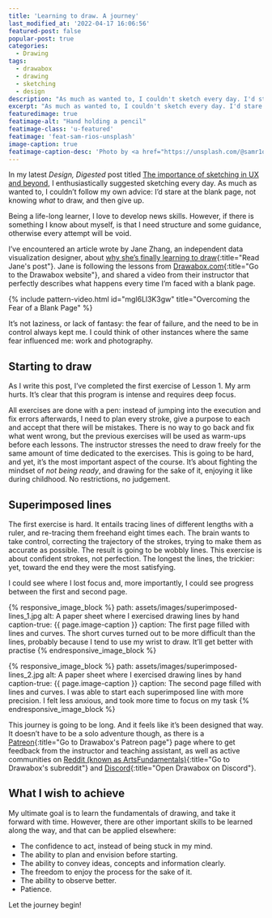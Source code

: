 ```yaml
---
title: 'Learning to draw. A journey'
last_modified_at: '2022-04-17 16:06:56'
featured-post: false
popular-post: true
categories:
  - Drawing
tags:
  - drawabox
  - drawing
  - sketching
  - design
description: "As much as wanted to, I couldn't sketch every day. I'd stare at the blank page, not knowing what to draw, and then give up. So I started a new journey."
excerpt: "As much as wanted to, I couldn't sketch every day. I'd stare at the blank page, not knowing what to draw, and then give up. So I started a new journey."
featuredimage: true
featimage-alt: "Hand holding a pencil"
featimage-class: 'u-featured'
featimage: 'feat-sam-rios-unsplash'
image-caption: true
featimage-caption-desc: 'Photo by <a href="https://unsplash.com/@samr1os_official">Sam Rios</a>'
---
```

In my latest _Design, Digested_ post titled [The importance of sketching in UX and beyond](/design-digested/importance-of-sketching-in-ux/ "Read the post on my website"), I enthusiastically suggested sketching every day. As much as wanted to, I couldn’t follow my own advice: I’d stare at the blank page, not knowing _what_ to draw, and then give up.

Being a life-long learner, I love to develop news skills. However, if there is something I know about myself, is that I need structure and some guidance, otherwise every attempt will be void.

I’ve encountered an article wrote by Jane Zhang, an independent data visualization designer, about [why she’s finally learning to draw](https://janezhang.ca/posts/why-im-learning-to-draw/){:title="Read Jane's post"}. Jane is following the lessons from [Drawabox.com](https://drawabox.com/){:title="Go to the Drawabox website"}, and shared a video from their instructor that perfectly describes what happens every time I’m faced with a blank page.

{% include pattern-video.html id="mgl6Ll3K3gw" title="Overcoming the Fear of a Blank Page" %}

It’s not laziness, or lack of fantasy: the fear of failure, and the need to be in control always kept me. I could think of other instances where the same fear influenced me: work and photography.

## Starting to draw

As I write this post, I’ve completed the first exercise of Lesson 1. My arm hurts. It’s clear that this program is intense and requires deep focus.

All exercises are done with a pen: instead of jumping into the execution and fix errors afterwards, I need to plan every stroke, give a purpose to each and accept that there will be mistakes. There is no way to go back and fix what went wrong, but the previous exercises will be used as warm-ups before each lessons. The instructor stresses the need to draw freely for the same amount of time dedicated to the exercises. This is going to be hard, and yet, it’s the most important aspect of the course. It’s about fighting the mindset of _not being ready_, and drawing for the sake of it, enjoying it like during childhood. No restrictions, no judgement.

## Superimposed lines

The first exercise is hard. It entails tracing lines of different lengths with a ruler, and re-tracing them freehand eight times each. The brain wants to take control, correcting the trajectory of the strokes, trying to make them as accurate as possible. The result is going to be wobbly lines. This exercise is about confident strokes, not perfection. The longest the lines, the trickier: yet, toward the end they were the most satisfying.

I could see where I lost focus and, more importantly, I could see progress between the first and second page.

{% responsive_image_block %}
  path: assets/images/superimposed-lines_1.jpg
  alt: A paper sheet where I exercised drawing lines by hand
  caption-true: {{ page.image-caption }}
  caption: The first page filled with lines and curves. The short curves turned out to be more difficult than the lines, probably because I tend to use my wrist to draw. It’ll get better with practise
{% endresponsive_image_block %}

{% responsive_image_block %}
  path: assets/images/superimposed-lines_2.jpg
  alt: A paper sheet where I exercised drawing lines by hand
  caption-true: {{ page.image-caption }}
  caption: The second page filled with lines and curves. I was able to start each superimposed line with more precision. I felt less anxious, and took more time to focus on my task
{% endresponsive_image_block %}

This journey is going to be long. And it feels like it’s been designed that way. It doesn’t have to be a solo adventure though, as there is a [Patreon](https://patreon.com/uncomfortable){:title="Go to Drawabox's Patreon page"} page where to get feedback from the instructor and teaching assistant, as well as active communities on [Reddit (known as ArtsFundamentals)](https://reddit.com/r/ArtFundamentals){:title="Go to Drawabox's subreddit"} and [Discord](https://discord.gg/FtSS4hhqSu){:title="Open Drawabox on Discord"}.

## What I wish to achieve

My ultimate goal is to learn the fundamentals of drawing, and take it forward with time. However, there are other important skills to be learned along the way, and that can be applied elsewhere:

<ul class="smd-ul">
<li>The confidence to act, instead of being stuck in my mind.</li>
<li>The ability to plan and envision before starting.</li>
<li>The ability to convey ideas, concepts and information clearly.</li>
<li>The freedom to enjoy the process for the sake of it.</li>
<li>The ability to observe better.</li>
<li>Patience.</li>
</ul>

Let the journey begin!
